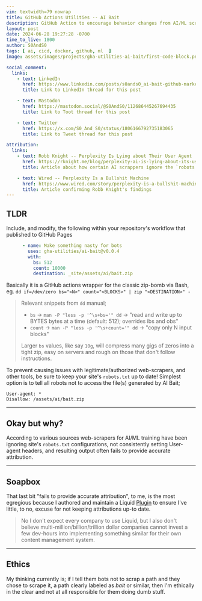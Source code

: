 ```yaml
---
vim: textwidth=79 nowrap
title: GitHub Actions Utilities -- AI Bait
description: GitHub Action to encourage behavior changes from AI/ML scrapers that disrespect robots.txt
layout: post
date: 2024-06-28 19:27:28 -0700
time_to_live: 1800
author: S0AndS0
tags: [ ai, cicd, docker, github, ml  ]
image: assets/images/projects/gha-utilities-ai-bait/first-code-block.png

social_comment:
  links:
    - text: LinkedIn
      href: https://www.linkedin.com/posts/s0ands0_ai-bait-github-marketplace-activity-7211932471033012225-gWXw
      title: Link to LinkedIn thread for this post

    - text: Mastodon
      href: https://mastodon.social/@S0AndS0/112686445267694435
      title: Link to Toot thread for this post

    - text: Twitter
      href: https://x.com/S0_And_S0/status/1806166792735183065
      title: Link to Tweet thread for this post

attribution:
  links:
    - text: Robb Knight -- Perplexity Is Lying about Their User Agent
      href: https://rknight.me/blog/perplexity-ai-is-lying-about-its-user-agent/
      title: Article about how certain AI scrappers ignore the `robots.txt` file and don't set proper user agent headers

    - text: Wired -- Perplexity Is a Bullshit Machine
      href: https://www.wired.com/story/perplexity-is-a-bullshit-machine/
      title: Article confirming Robb Knight's findings
---
```




## TLDR

Include, and modify, the following within your repository's workflow that
published to GitHub Pages

```yaml
      - name: Make something nasty for bots
        uses: gha-utilities/ai-bait@v0.0.4
        with:
          bs: 512
          count: 10000
          destination: _site/assets/ai/bait.zip
```

Basically it is a GitHub actions wrapper for the classic zip-bomb via Bash, eg.
`dd if=/dev/zero bs="<N>" count="<BLOCKS>" | zip "<DESTINATION>" -`

> Relevant snippets from `dd` manual;
>
> - `bs` → `man -P "less -p '^\s+bs='" dd` → "read and write up to BYTES bytes
>   at a time (default: 512); overrides ibs and obs"
> - `count` → `man -P "less -p '^\s+count='" dd` → "copy only N input blocks"
>
> Larger `bs` values, like say `10g`, will compress many gigs of zeros into a
> tight zip, easy on servers and rough on those that don't follow instructions.

To prevent causing issues with legitimate/authorized web-scrapers, and other
tools, be sure to keep your site's `robots.txt` up to date!  Simplest option is
to tell all robots not to access the file(s) generated by AI Bait;

```
User-agent: *
Disallow: /assets/ai/bait.zip
```


______


## Okay but why?


According to various sources web-scrapers for AI/ML training have been ignoring
site's `robots.txt` configurations, not consistently setting User-agent
headers, and resulting output often fails to provide accurate attribution.


______


## Soapbox


That last bit "fails to provide accurate attribution", to me, is the most
egregious because I authored and maintain a Liquid
[Plugin](https://github.com/liquid-utilities/includes-attribution/) to ensure
I've little, to no, excuse for not keeping attributions up-to date.

> No I don't expect every company to use Liquid, but I also don't believe
> multi-million/billion/trillion dollar companies cannot invest a few dev-hours
> into implementing something similar for their own content management system.


______


## Ethics


My thinking currently is; if I tell them bots not to scrap a path and they
chose to scrape it, a path clearly labeled as _bait_ or similar, then I'm
ethically in the clear and not at all responsible for them doing dumb stuff.

